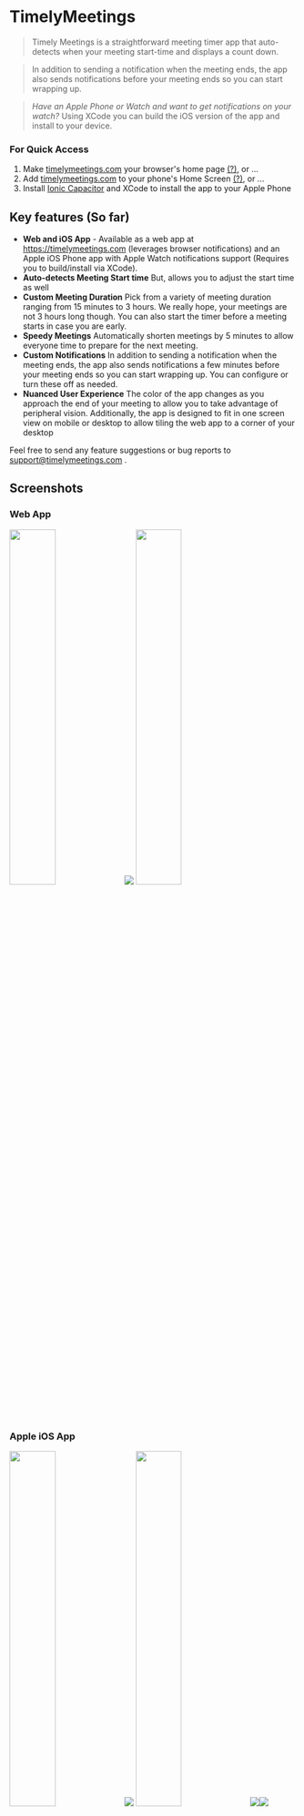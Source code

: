 # TimelyMeetings

> Timely Meetings is a straightforward meeting timer app that auto-detects when your meeting start-time and displays a count down. 

> In addition to sending a notification when the meeting ends, the app also sends notifications before your meeting ends so you can start wrapping up.

> _Have an Apple Phone or Watch and want to get notifications on your watch?_ Using XCode you can build the iOS version of the app and install to your device. 


### For Quick Access 

1. Make [timelymeetings.com](https://timelymeetings.com) your browser's home page [(?)](https://lmgtfy.app/?q=change+browser%27s+default+home+page), or ...
2. Add [timelymeetings.com](https://timelymeetings.com) to your phone's Home Screen [(?)](https://lmgtfy.app/?q=ios+add+a+web+page+to+home+screen), or ...
3. Install [Ionic Capacitor](https://capacitorjs.com/) and XCode to install the app to your Apple Phone

## Key features (So far)

* **Web and iOS App** - Available as a web app at https://timelymeetings.com (leverages browser notifications) and an Apple iOS Phone app with Apple Watch notifications support (Requires you to build/install via XCode).
* **Auto-detects Meeting Start time** But, allows you to adjust the start time as well
* **Custom Meeting Duration** Pick from a variety of meeting duration ranging from 15 minutes to 3 hours. We really hope, your meetings are not 3 hours long though. You can also start the timer before a meeting starts in case you are early.
* **Speedy Meetings** Automatically shorten meetings by 5 minutes to allow everyone time to prepare for the next meeting.
* **Custom Notifications** In addition to sending a notification when the meeting ends, the app also sends notifications a few minutes before your meeting ends so you can start wrapping up. You can configure or turn these off as needed.
* **Nuanced User Experience** The color of the app changes as you approach the end of your meeting to allow you to take advantage of peripheral vision. Additionally, the app is designed to fit in one screen view on mobile or desktop to allow tiling the web app to a corner of your desktop

Feel free to send any feature suggestions or bug reports to support@timelymeetings.com . 


## Screenshots

### Web App

<img src="https://raw.githubusercontent.com/khilnani/timelymeetings.com/master/assets/Screenshots/web/Screen%20Shot%201.png" width="40%" /><img src="https://raw.githubusercontent.com/khilnani/timelymeetings.com/master/assets/Screenshots/apple%20iphone/Simulator%20Screen%20Shot%20-%20iPhone%2011%20Pro%20Max%20-%202.png" />
<img src="https://raw.githubusercontent.com/khilnani/timelymeetings.com/master/assets/Screenshots/apple%20iphone/Simulator%20Screen%20Shot%20-%20iPhone%2011%20Pro%20Max%20-%203.png" width="40%" />

### Apple iOS App

<img src="https://raw.githubusercontent.com/khilnani/timelymeetings.com/master/assets/Screenshots/apple%20iphone/Simulator%20Screen%20Shot%20-%20iPhone%2011%20Pro%20Max%20-%201.png" width="40%" /><img src="https://raw.githubusercontent.com/khilnani/timelymeetings.com/master/assets/Screenshots/web/Screen%20Shot%202.png" />
<img src="https://raw.githubusercontent.com/khilnani/timelymeetings.com/master/assets/Screenshots/web/Screen%20Shot%203.png" width="40%" /><img src="https://raw.githubusercontent.com/khilnani/timelymeetings.com/master/assets/Screenshots/apple%20watch/Simulator%20Screen%20Shot%20-%20Apple%20Watch%206%2044mm%20-%20iPhone%2011%20Pro%20Max%20-%201.png"/><img src="https://raw.githubusercontent.com/khilnani/timelymeetings.com/master/assets/Screenshots/apple%20watch/Simulator%20Screen%20Shot%20-%20Apple%20Watch%206%2044mm%20-%20iPhone%2011%20Pro%20Max%20-%202.png" />


# Dev Notes

## Overview

The Web App is built using [React](https://reactjs.org). The Mobile Native app uses [Ionic Capacitor](https://capacitorjs.com).

## Links

#### GitHub Pages

- SPA on Github Pages
  - https://github.com/rafgraph/spa-github-pages
  - https://itnext.io/so-you-want-to-host-your-single-age-react-app-on-github-pages-a826ab01e48

#### React

- https://create-react-app.dev/docs/advanced-configuration/
- 
#### Capacitor 

- https://capacitorjs.com/docs/getting-started
- https://capacitorjs.com/docs/web
- https://capacitorjs.com/docs/apis
  - https://capacitorjs.com/docs/apis/app
  - https://capacitorjs.com/docs/apis/splash-screen
  - https://capacitorjs.com/docs/apis/local-notifications
  - https://capacitorjs.com/docs/apis/browser
- https://capacitorjs.com/docs/apis/app#statechangelistener

#### Icons

- https://react-ionicons.netlify.app/
- https://github.com/ionic-team/cordova-res
- iOS
  - https://developer.apple.com/design/human-interface-guidelines/ios/icons-and-images/image-size-and-resolution/
- iPhone
  - https://developer.apple.com/design/human-interface-guidelines/watchos/visual/app-icon/

#### Utilities

- https://appiconmaker.co/Home/Index/e21c03d0-8767-4304-91d1-710f10958353
- https://realfavicongenerator.net/
- https://appicon.co/
- https://soundbible.com/
- https://cssgradient.io/


## Troubleshooting

- cordova-res on Apple Silicon M1 `vips/vips8` error
  - `brew reinstall vips`
- Background tasks with capacitor
  - https://github.com/ionic-team/capacitor/issues/3032
  - Alt - https://github.com/robingenz/capacitor-background-task
- Black splash screen
  - https://github.com/ionic-team/capacitor/issues/3589
- Update XCode Command Line Tools
  - `sudo rm -rf /Library/Developer/CommandLineTools`
  - `sudo xcode-select --install`
